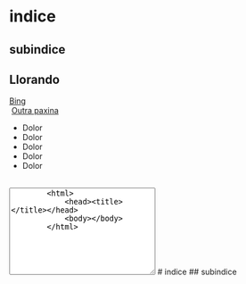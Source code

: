# indice
## subindice
<!DOCTYPE html>
<html lang="en">
<head>
    <meta charset="UTF-8">
    <meta http-equiv="X-UA-Compatible" content="IE=edge">
    <meta name="viewport" content="width=device-width, initial-scale=1.0">
</head>
<body>
    <h2>Llorando</h2>
        <a href="google.com">Bing</a><br/>
    <img src="https://upload.wikimedia.org/wikipedia/commons/thumb/7/77/Google_Images_2015_logo.svg/300px-Google_Images_2015_logo.svg.png" alt="">
    <a href="referencias.md">Outra paxina</a><br/>
    <ul>
        <li>Dolor</li>
        <li>Dolor</li>
        <li>Dolor</li>
        <li>Dolor</li>
        <li>Dolor</li>
    </ul><br/>
    <textarea name="" id="" cols="30" rows="10">
        <html>
            <head><title></title></head>
            <body></body>
        </html>
    </textarea>
</body>
</html>
# indice
## subindice
